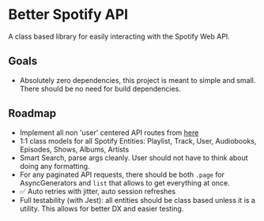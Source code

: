 # Better Spotify API

A class based library for easily interacting with the Spotify Web API.

## Goals

- Absolutely zero dependencies, this project is meant to simple and small. There should be no need for build dependencies.

## Roadmap

- Implement all non 'user' centered API routes from [here](https://developer.spotify.com/documentation/web-api/reference/#/)
- 1:1 class models for all Spotify Entities: Playlist, Track, User, Audiobooks, Episodes, Shows, Albums, Artists
- Smart Search, parse args cleanly. User should not have to think about doing any formatting.
- For any paginated API requests, there should be both `.page` for AsyncGenerators and `list` that allows to get everything at once.
- :white_check_mark: Auto retries with jitter, auto session refreshes
- Full testability (with Jest): all entities should be class based unless it is a utility. This allows for better DX and easier testing.
